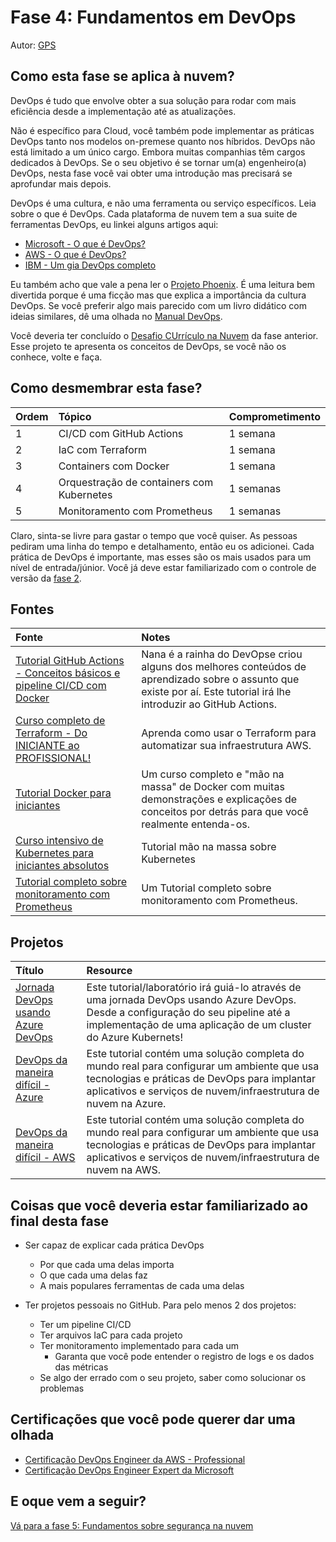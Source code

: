# Fase 4: Fundamentos em DevOps

Autor: [GPS](https://twitter.com/madebygps)

## Como esta fase se aplica à nuvem?

DevOps é tudo que envolve obter a sua solução para rodar com mais eficiência desde a implementação até as atualizações.

Não é específico para Cloud, você também pode implementar as práticas DevOps tanto nos modelos on-premese quanto nos híbridos. DevOps não está limitado a um único cargo. Embora muitas companhias têm cargos dedicados à DevOps. Se o seu objetivo é se tornar um(a) engenheiro(a) DevOps, nesta fase você vai obter uma introdução mas precisará se aprofundar mais depois.

DevOps é uma cultura, e não uma ferramenta ou serviço específicos. Leia sobre o que é DevOps. Cada plataforma de nuvem tem a sua suite de ferramentas DevOps, eu linkei alguns artigos aqui:

- [Microsoft - O que é DevOps?](https://azure.microsoft.com/overview/what-is-devops/#overview)
- [AWS - O que é DevOps?](https://aws.amazon.com/devops/what-is-devops/)
- [IBM - Um gia DevOps completo](https://www.ibm.com/cloud/learn/devops-a-complete-guide)

Eu também acho que vale a pena ler o [Projeto Phoenix](https://itrevolution.com/the-phoenix-project/). É uma leitura bem divertida porque é uma ficção mas que explica a importância da cultura DevOps. Se você preferir algo mais parecido com um livro didático com ideias similares, dê uma olhada no [Manual DevOps](https://itrevolution.com/the-devops-handbook/).

Você deveria ter concluído o [Desafio CUrrículo na Nuvem](https://cloudresumechallenge.dev/) da fase anterior. Esse projeto te apresenta os conceitos de DevOps, se você não os conhece, volte e faça. 

## Como desmembrar esta fase?

| Ordem | Tópico | Comprometimento |
| :---- | :----- | :-------------- |
| 1 | CI/CD com GitHub Actions | 1 semana |
| 2 | IaC com Terraform | 1 semana |
| 3 | Containers com Docker | 1 semana |
| 4 | Orquestração de containers com Kubernetes | 1 semanas |
| 5 | Monitoramento com Prometheus | 1 semanas |

Claro, sinta-se livre para gastar o tempo que você quiser. As pessoas pediram uma linha do tempo e detalhamento, então eu os adicionei. Cada prática de DevOps é importante, mas esses são os mais usados para um nível de entrada/júnior. Você já deve estar familiarizado com o controle de versão da [fase 2](../phase2/README.md).

## Fontes

| Fonte | Notes |
| :---- | :---- |
| [Tutorial GitHub Actions - Conceitos básicos e pipeline CI/CD com Docker](https://www.youtube.com/watch?v=R8_veQiYBjI)| Nana é a rainha do DevOpse criou alguns dos melhores conteúdos de aprendizado sobre o assunto que existe por aí. Este tutorial irá lhe introduzir ao GitHub Actions. |
| [Curso completo de Terraform - Do INICIANTE ao PROFISSIONAL!](https://www.youtube.com/watch?v=7xngnjfIlK4)| Aprenda como usar o Terraform para automatizar sua infraestrutura AWS. | 
| [Tutorial Docker para iniciantes](https://youtu.be/3c-iBn73dDE) | Um curso completo e "mão na massa" de Docker com muitas demonstrações e explicações de conceitos por detrás para que você realmente entenda-os. |
| [Curso intensivo de Kubernetes para iniciantes absolutos](https://youtu.be/s_o8dwzRlu4) | Tutorial mão na massa sobre Kubernetes | Aprenda Kubernetes em 1 hora - Um intensivão de Kubernetes para iniciantes. |
| [Tutorial completo sobre monitoramento com Prometheus](https://youtube.com/playlist?list=PLy7NrYWoggjxCF3av5JKwyG7FFF9eLeL4) | Um Tutorial completo sobre monitoramento com Prometheus. |


## Projetos

| Título | Resource |
| :----- | :------- |
| [Jornada DevOps usando Azure DevOps](https://github.com/thomast1906/DevOps-Journey-Using-Azure-DevOps) | Este tutorial/laboratório irá guiá-lo através de uma jornada DevOps usando Azure DevOps. Desde a configuração do seu pipeline até a implementação de uma aplicação de um cluster do Azure Kubernets! |
| [DevOps da maneira difícil - Azure](https://github.com/thomast1906/DevOps-The-Hard-Way-Azure) | Este tutorial contém uma solução completa do mundo real para configurar um ambiente que usa tecnologias e práticas de DevOps para implantar aplicativos e serviços de nuvem/infraestrutura de nuvem na Azure. |
| [DevOps da maneira difícil - AWS](https://github.com/AdminTurnedDevOps/DevOps-The-Hard-Way-AWS) | Este tutorial contém uma solução completa do mundo real para configurar um ambiente que usa tecnologias e práticas de DevOps para implantar aplicativos e serviços de nuvem/infraestrutura de nuvem na AWS. |

## Coisas que você deveria estar familiarizado ao final desta fase


- Ser capaz de explicar cada prática DevOps
  - Por que cada uma delas importa
  - O que cada uma delas faz
  - A mais populares ferramentas de cada uma delas

- Ter projetos pessoais no GitHub. Para pelo menos 2 dos projetos:
  - Ter um pipeline CI/CD
  - Ter arquivos IaC para cada projeto
  - Ter monitoramento implementado para cada um
    - Garanta que você pode entender o registro de logs e os dados das métricas
  - Se algo der errado com o seu projeto, saber como solucionar os problemas



## Certificações que você pode querer dar uma olhada

- [Certificação DevOps Engineer da AWS - Professional](https://aws.amazon.com/certification/certified-devops-engineer-professional/?ch=sec&sec=rmg&d=1)
- [Certificação DevOps Engineer Expert da Microsoft](https://docs.microsoft.com/en-us/learn/certifications/devops-engineer/)


## E oque vem a seguir?

[Vá para a fase 5: Fundamentos sobre segurança na nuvem](../phase5/README.md)
